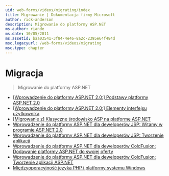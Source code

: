 ```yaml
---
uid: web-forms/videos/migrating/index
title: Migrowanie | Dokumentacja firmy Microsoft
author: rick-anderson
description: Migrowanie do platformy ASP.NET
ms.author: riande
ms.date: 10/05/2011
ms.assetid: baa03541-3f84-4e46-8a2c-2395e64f484d
msc.legacyurl: /web-forms/videos/migrating
msc.type: chapter
---
```

<a name="migrating"></a>Migracja
====================
> Migrowanie do platformy ASP.NET


- [[Wprowadzenie do platformy ASP.NET 2.0:] Podstawy platformy ASP.NET 2.0](intro-to-aspnet-20-aspnet-20-fundamentals.md)
- [[Wprowadzenie do platformy ASP.NET 2.0:] Elementy interfejsu użytkownika](intro-to-aspnet-20-user-interface-elements.md)
- [[Migrowanie z] Klasyczne środowisko ASP na platformę ASP.NET](migrating-from-classic-asp-to-aspnet.md)
- [Wprowadzenie do platformy ASP.NET dla deweloperów JSP: Witamy w programie ASP.NET 2.0](intro-to-aspnet-for-jsp-developers-welcome-to-aspnet-20.md)
- [Wprowadzenie do platformy ASP.NET dla deweloperów JSP: Tworzenie aplikacji](intro-to-aspnet-for-jsp-developers-building-applications.md)
- [Wprowadzenie do platformy ASP.NET dla deweloperów ColdFusion: Dodawanie platformy ASP.NET do swojej oferty](intro-to-aspnet-for-coldfusion-developers-adding-aspnet-to-your-repertoire.md)
- [Wprowadzenie do platformy ASP.NET dla deweloperów ColdFusion: Tworzenie aplikacji ASP.NET](introduction-to-aspnet-for-coldfusion-developers-building-an-aspnet-application.md)
- [Międzyoperacyjność języka PHP i platformy systemu Windows](interop-between-php-and-the-windows-platform.md)
